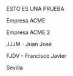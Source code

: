ESTO ES UNA PRUEBA


Empresa ACME

Empresa ACME 2

JJJM - Juan José

FJDV - Francisco Javier

Sevilla

